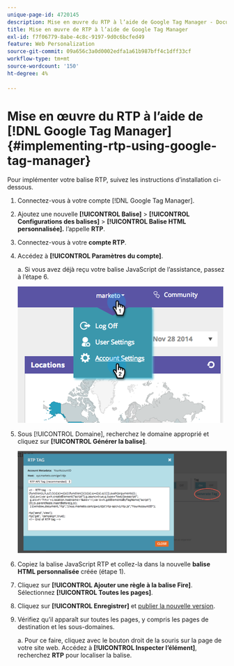 ```yaml
---
unique-page-id: 4720145
description: Mise en œuvre du RTP à l’aide de Google Tag Manager - Documents Marketo - Documentation du produit
title: Mise en œuvre de RTP à l’aide de Google Tag Manager
exl-id: f7f06779-8abe-4c8c-9197-9d0c6bcfed49
feature: Web Personalization
source-git-commit: 09a656c3a0d0002edfa1a61b987bff4c1dff33cf
workflow-type: tm+mt
source-wordcount: '150'
ht-degree: 4%

---
```


# Mise en œuvre du RTP à l’aide de [!DNL Google Tag Manager] {#implementing-rtp-using-google-tag-manager}

Pour implémenter votre balise RTP, suivez les instructions d’installation ci-dessous.

1. Connectez-vous à votre compte [!DNL Google Tag Manager].

1. Ajoutez une nouvelle **[!UICONTROL Balise]** > **[!UICONTROL Configurations des balises]** > **[!UICONTROL Balise HTML personnalisée].** l’appelle **RTP**.

1. Connectez-vous à votre **compte RTP**.

1. Accédez à **[!UICONTROL Paramètres du compte]**.

   a. Si vous avez déjà reçu votre balise JavaScript de l’assistance, passez à l’étape 6.

   ![](assets/image2014-11-30-15-3a19-3a21.png)

1. Sous [!UICONTROL Domaine], recherchez le domaine approprié et cliquez sur **[!UICONTROL Générer la balise]**.

   ![](assets/image2014-11-30-15-3a20-3a17.png)

1. Copiez la balise JavaScript RTP et collez-la dans la nouvelle **balise HTML personnalisée** créée (étape 1).

1. Cliquez sur **[!UICONTROL Ajouter une règle à la balise Fire]**. Sélectionnez **[!UICONTROL Toutes les pages]**.

1. Cliquez sur **[!UICONTROL Enregistrer]** et [publier la nouvelle version](https://support.google.com/tagmanager/answer/2699097?hl=en).

1. Vérifiez qu’il apparaît sur toutes les pages, y compris les pages de destination et les sous-domaines.

   a. Pour ce faire, cliquez avec le bouton droit de la souris sur la page de votre site web. Accédez à **[!UICONTROL Inspecter l’élément]**, recherchez **RTP** pour localiser la balise.
